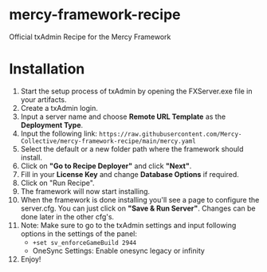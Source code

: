 # mercy-framework-recipe
Official txAdmin Recipe for the Mercy Framework

# Installation
1. Start the setup process of txAdmin by opening the FXServer.exe file in your artifacts.
2. Create a txAdmin login.
3. Input a server name and choose **Remote URL Template** as the **Deployment Type**.
4. Input the following link: `https://raw.githubusercontent.com/Mercy-Collective/mercy-framework-recipe/main/mercy.yaml`
5. Select the default or a new folder path where the framework should install.
6. Click on **"Go to Recipe Deployer"** and click **"Next"**.
7. Fill in your **License Key** and change **Database Options** if required.
8. Click on "Run Recipe".
9. The framework will now start installing.
10. When the framework is done installing you'll see a page to configure the server.cfg. You can just click on **"Save & Run Server"**. Changes can be done later in the other cfg's.
11. Note: Make sure to go to the txAdmin settings and input following options in the settings of the panel:
    - `+set sv_enforceGameBuild 2944`
    - OneSync Settings: Enable onesync legacy or infinity
12. Enjoy!



   
